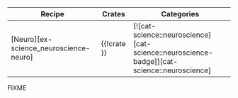| Recipe | Crates | Categories |
|---|---|---|
| [Neuro][ex-science_neuroscience-neuro] | {{!crate }} | [![cat-science::neuroscience][cat-science::neuroscience-badge]][cat-science::neuroscience] |

<div class="hidden">
FIXME
</div>
